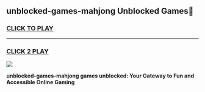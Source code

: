 
## unblocked-games-mahjong Unblocked Games👋
<h3>
<a href="https://news.freeplayer.one?title=unblocked-games-mahjong&ref=16F">CLICK TO PLAY</a></h3>
<hr>

<h3>
<a href="https://news.freeplayer.one?title=unblocked-games-mahjong&ref=16F">CLICK 2 PLAY</a>
  
</h3>

<a href="https://news.freeplayer.one?title=unblocked-games-mahjong&ref=16F/"><img src="https://clearcache.store/games.png"></a>


**unblocked-games-mahjong games unblocked: Your Gateway to Fun and Accessible Online Gaming**
